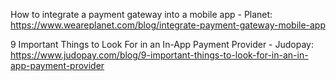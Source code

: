 How to integrate a payment gateway into a mobile app - Planet: https://www.weareplanet.com/blog/integrate-payment-gateway-mobile-app

9 Important Things to Look For in an In-App Payment Provider - Judopay: https://www.judopay.com/blog/9-important-things-to-look-for-in-an-in-app-payment-provider

